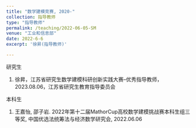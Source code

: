 ```yaml
---
title: "数学建模竞赛, 2020-"
collection: 指导教师
type: "指导教师"
permalink: /teaching/2022-06-05-SM
venue: "工业和信息部"
date: 2022-6-6
excerpt: '徐昇(指导教师)'

---
```

研究生
1. 徐昇，江苏省研究生数学建模科研创新实践大赛–优秀指导教师，2023.08.06，江苏省研究生教育指导委员会

本科生
1. 王嘉怡, 邵子岩. 2022年第十二届MathorCup高校数学建模挑战赛本科生组三等奖, 中国优选法统筹法与经济数学研究会, 2022.06.06
